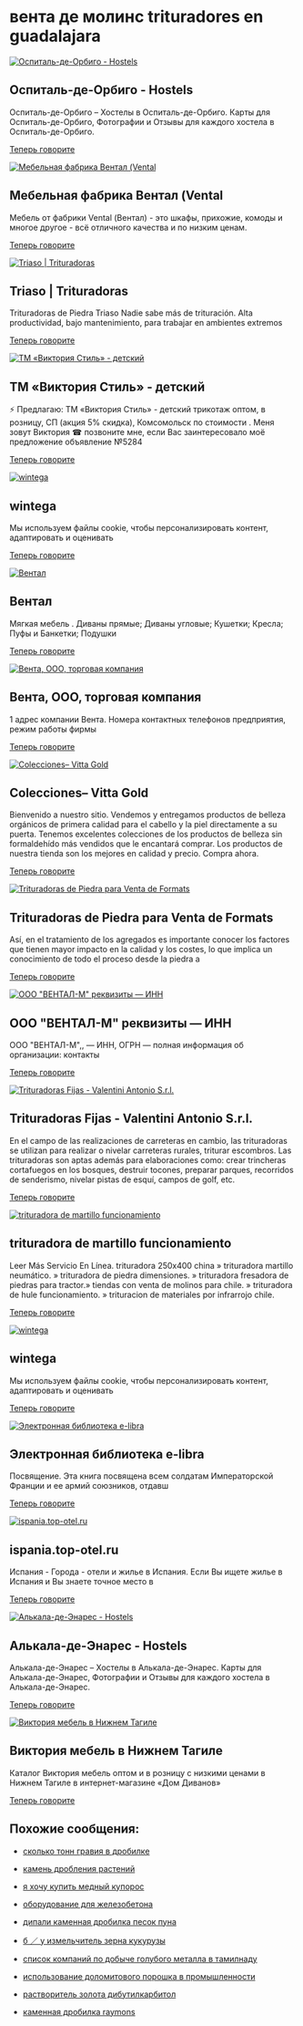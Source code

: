 # вента де молинс trituradores en guadalajara
<a href="https://mnn.zoosnet.net/LR/Chatpre.aspx?id=MNN94995150&p=https://ateliertankink.nl/" target="_blank">![Оспиталь-де-Орбиго - Hostels](https://github.com/aggregatecrushing/img/raw/main/376.jpg)</a>
## Оспиталь-де-Орбиго - Hostels
Оспиталь-де-Орбиго – Хостелы в Оспиталь-де-Орбиго. Карты для Оспиталь-де-Орбиго, Фотографии и Отзывы для каждого хостела в Оспиталь-де-Орбиго.
<a href="https://mnn.zoosnet.net/LR/Chatpre.aspx?id=MNN94995150&p=https://ateliertankink.nl/" target="_blank">Теперь говорите</a>
<a href="https://mnn.zoosnet.net/LR/Chatpre.aspx?id=MNN94995150&p=https://ateliertankink.nl/" target="_blank">![Мебельная фабрика Вентал (Vental ](https://github.com/aggregatecrushing/img/raw/main/98.jpg)</a>
## Мебельная фабрика Вентал (Vental 
Мебель от фабрики Vental (Вентал) - это шкафы, прихожие, комоды и многое другое - всё отличного качества и по низким ценам.
<a href="https://mnn.zoosnet.net/LR/Chatpre.aspx?id=MNN94995150&p=https://ateliertankink.nl/" target="_blank">Теперь говорите</a>
<a href="https://mnn.zoosnet.net/LR/Chatpre.aspx?id=MNN94995150&p=https://ateliertankink.nl/" target="_blank">![Triaso | Trituradoras](https://github.com/aggregatecrushing/img/raw/main/498.jpg)</a>
## Triaso | Trituradoras
Trituradoras de Piedra Triaso Nadie sabe más de trituración. Alta productividad, bajo mantenimiento, para trabajar en ambientes extremos
<a href="https://mnn.zoosnet.net/LR/Chatpre.aspx?id=MNN94995150&p=https://ateliertankink.nl/" target="_blank">Теперь говорите</a>
<a href="https://mnn.zoosnet.net/LR/Chatpre.aspx?id=MNN94995150&p=https://ateliertankink.nl/" target="_blank">![ТМ «Виктория Стиль» - детский ](https://github.com/aggregatecrushing/img/raw/main/303.jpg)</a>
## ТМ «Виктория Стиль» - детский 
⚡ Предлагаю: ТМ «Виктория Стиль» - детский трикотаж оптом, в розницу, СП (акция 5% скидка), Комсомольск по стоимости . Меня зовут Виктория ☎ позвоните мне, если Вас заинтересовало моё предложение объявление №5284 
<a href="https://mnn.zoosnet.net/LR/Chatpre.aspx?id=MNN94995150&p=https://ateliertankink.nl/" target="_blank">Теперь говорите</a>
<a href="https://mnn.zoosnet.net/LR/Chatpre.aspx?id=MNN94995150&p=https://ateliertankink.nl/" target="_blank">![wintega](https://github.com/aggregatecrushing/img/raw/main/141.jpg)</a>
## wintega
Мы используем файлы cookie, чтобы персонализировать контент, адаптировать и оценивать 
<a href="https://mnn.zoosnet.net/LR/Chatpre.aspx?id=MNN94995150&p=https://ateliertankink.nl/" target="_blank">Теперь говорите</a>
<a href="https://mnn.zoosnet.net/LR/Chatpre.aspx?id=MNN94995150&p=https://ateliertankink.nl/" target="_blank">![Вентал](https://github.com/aggregatecrushing/img/raw/main/141.jpg)</a>
## Вентал
Мягкая мебель . Диваны прямые; Диваны угловые; Кушетки; Кресла; Пуфы и Банкетки; Подушки
<a href="https://mnn.zoosnet.net/LR/Chatpre.aspx?id=MNN94995150&p=https://ateliertankink.nl/" target="_blank">Теперь говорите</a>
<a href="https://mnn.zoosnet.net/LR/Chatpre.aspx?id=MNN94995150&p=https://ateliertankink.nl/" target="_blank">![Вента, ООО, торговая компания ](https://github.com/aggregatecrushing/img/raw/main/209.jpg)</a>
## Вента, ООО, торговая компания 
1 адрес компании Вента. Номера контактных телефонов предприятия, режим работы фирмы 
<a href="https://mnn.zoosnet.net/LR/Chatpre.aspx?id=MNN94995150&p=https://ateliertankink.nl/" target="_blank">Теперь говорите</a>
<a href="https://mnn.zoosnet.net/LR/Chatpre.aspx?id=MNN94995150&p=https://ateliertankink.nl/" target="_blank">![Colecciones– Vitta Gold](https://github.com/aggregatecrushing/img/raw/main/580.jpg)</a>
## Colecciones– Vitta Gold
Bienvenido a nuestro sitio. Vendemos y entregamos productos de belleza orgánicos de primera calidad para el cabello y la piel directamente a su puerta. Tenemos excelentes colecciones de los productos de belleza sin formaldehído más vendidos que le encantará comprar. Los productos de nuestra tienda son los mejores en calidad y precio. Compra ahora.
<a href="https://mnn.zoosnet.net/LR/Chatpre.aspx?id=MNN94995150&p=https://ateliertankink.nl/" target="_blank">Теперь говорите</a>
<a href="https://mnn.zoosnet.net/LR/Chatpre.aspx?id=MNN94995150&p=https://ateliertankink.nl/" target="_blank">![Trituradoras de Piedra para Venta de Formats ](https://github.com/aggregatecrushing/img/raw/main/392.jpg)</a>
## Trituradoras de Piedra para Venta de Formats 
Así, en el tratamiento de los agregados es importante conocer los factores que tienen mayor impacto en la calidad y los costes, lo que implica un conocimiento de todo el proceso desde la piedra a 
<a href="https://mnn.zoosnet.net/LR/Chatpre.aspx?id=MNN94995150&p=https://ateliertankink.nl/" target="_blank">Теперь говорите</a>
<a href="https://mnn.zoosnet.net/LR/Chatpre.aspx?id=MNN94995150&p=https://ateliertankink.nl/" target="_blank">![ООО "ВЕНТАЛ-М" реквизиты — ИНН ](https://github.com/aggregatecrushing/img/raw/main/21.jpg)</a>
## ООО "ВЕНТАЛ-М" реквизиты — ИНН 
ООО "ВЕНТАЛ-М",, — ИНН, ОГРН — полная информация об организации: контакты 
<a href="https://mnn.zoosnet.net/LR/Chatpre.aspx?id=MNN94995150&p=https://ateliertankink.nl/" target="_blank">Теперь говорите</a>
<a href="https://mnn.zoosnet.net/LR/Chatpre.aspx?id=MNN94995150&p=https://ateliertankink.nl/" target="_blank">![Trituradoras Fijas - Valentini Antonio S.r.l.](https://github.com/aggregatecrushing/img/raw/main/268.jpg)</a>
## Trituradoras Fijas - Valentini Antonio S.r.l.
En el campo de las realizaciones de carreteras en cambio, las trituradoras se utilizan para realizar o nivelar carreteras rurales, triturar escombros. Las trituradoras son aptas además para elaboraciones como: crear trincheras cortafuegos en los bosques, destruir tocones, preparar parques, recorridos de senderismo, nivelar pistas de esquí, campos de golf, etc.
<a href="https://mnn.zoosnet.net/LR/Chatpre.aspx?id=MNN94995150&p=https://ateliertankink.nl/" target="_blank">Теперь говорите</a>
<a href="https://mnn.zoosnet.net/LR/Chatpre.aspx?id=MNN94995150&p=https://ateliertankink.nl/" target="_blank">![trituradora de martillo funcionamiento](https://github.com/aggregatecrushing/img/raw/main/293.jpg)</a>
## trituradora de martillo funcionamiento
Leer Más Servicio En Línea. trituradora 250x400 china » trituradora martillo neumático. » trituradora de piedra dimensiones. » trituradora fresadora de piedras para tractor.» tiendas con venta de molinos para chile. » trituradora de hule funcionamiento. » trituracion de materiales por infrarrojo chile.
<a href="https://mnn.zoosnet.net/LR/Chatpre.aspx?id=MNN94995150&p=https://ateliertankink.nl/" target="_blank">Теперь говорите</a>
<a href="https://mnn.zoosnet.net/LR/Chatpre.aspx?id=MNN94995150&p=https://ateliertankink.nl/" target="_blank">![wintega](https://github.com/aggregatecrushing/img/raw/main/209.jpg)</a>
## wintega
Мы используем файлы cookie, чтобы персонализировать контент, адаптировать и оценивать 
<a href="https://mnn.zoosnet.net/LR/Chatpre.aspx?id=MNN94995150&p=https://ateliertankink.nl/" target="_blank">Теперь говорите</a>
<a href="https://mnn.zoosnet.net/LR/Chatpre.aspx?id=MNN94995150&p=https://ateliertankink.nl/" target="_blank">![Электронная библиотека e-libra ](https://github.com/aggregatecrushing/img/raw/main/347.jpg)</a>
## Электронная библиотека e-libra 
Посвящение. Эта книга посвящена всем солдатам Императорской Франции и ее армий союзников, отдавш
<a href="https://mnn.zoosnet.net/LR/Chatpre.aspx?id=MNN94995150&p=https://ateliertankink.nl/" target="_blank">Теперь говорите</a>
<a href="https://mnn.zoosnet.net/LR/Chatpre.aspx?id=MNN94995150&p=https://ateliertankink.nl/" target="_blank">![ispania.top-otel.ru](https://github.com/aggregatecrushing/img/raw/main/77.jpg)</a>
## ispania.top-otel.ru
Испания - Города - отели и жилье в Испания. Если Вы ищете жилье в Испания и Вы знаете точное место в
<a href="https://mnn.zoosnet.net/LR/Chatpre.aspx?id=MNN94995150&p=https://ateliertankink.nl/" target="_blank">Теперь говорите</a>
<a href="https://mnn.zoosnet.net/LR/Chatpre.aspx?id=MNN94995150&p=https://ateliertankink.nl/" target="_blank">![Алькала-де-Энарес - Hostels](https://github.com/aggregatecrushing/img/raw/main/192.jpg)</a>
## Алькала-де-Энарес - Hostels
Алькала-де-Энарес – Хостелы в Алькала-де-Энарес. Карты для Алькала-де-Энарес, Фотографии и Отзывы для каждого хостела в Алькала-де-Энарес.
<a href="https://mnn.zoosnet.net/LR/Chatpre.aspx?id=MNN94995150&p=https://ateliertankink.nl/" target="_blank">Теперь говорите</a>
<a href="https://mnn.zoosnet.net/LR/Chatpre.aspx?id=MNN94995150&p=https://ateliertankink.nl/" target="_blank">![Виктория мебель в Нижнем Тагиле ](https://github.com/aggregatecrushing/img/raw/main/597.jpg)</a>
## Виктория мебель в Нижнем Тагиле 
Каталог Виктория мебель оптом и в розницу с низкими ценами в Нижнем Тагиле в интернет-магазине «Дом Диванов»
<a href="https://mnn.zoosnet.net/LR/Chatpre.aspx?id=MNN94995150&p=https://ateliertankink.nl/" target="_blank">Теперь говорите</a>
## Похожие сообщения:
* [сколько тонн гравия в дробилке](%D1%81%D0%BA%D0%BE%D0%BB%D1%8C%D0%BA%D0%BE%20%D1%82%D0%BE%D0%BD%D0%BD%20%D0%B3%D1%80%D0%B0%D0%B2%D0%B8%D1%8F%20%D0%B2%20%D0%B4%D1%80%D0%BE%D0%B1%D0%B8%D0%BB%D0%BA%D0%B5.md)
* [камень дробления растений](%D0%BA%D0%B0%D0%BC%D0%B5%D0%BD%D1%8C%20%D0%B4%D1%80%D0%BE%D0%B1%D0%BB%D0%B5%D0%BD%D0%B8%D1%8F%20%D1%80%D0%B0%D1%81%D1%82%D0%B5%D0%BD%D0%B8%D0%B9.md)
* [я хочу купить медный купорос](%D1%8F%20%D1%85%D0%BE%D1%87%D1%83%20%D0%BA%D1%83%D0%BF%D0%B8%D1%82%D1%8C%20%D0%BC%D0%B5%D0%B4%D0%BD%D1%8B%D0%B9%20%D0%BA%D1%83%D0%BF%D0%BE%D1%80%D0%BE%D1%81.md)
* [оборудование для железобетона](%D0%BE%D0%B1%D0%BE%D1%80%D1%83%D0%B4%D0%BE%D0%B2%D0%B0%D0%BD%D0%B8%D0%B5%20%D0%B4%D0%BB%D1%8F%20%D0%B6%D0%B5%D0%BB%D0%B5%D0%B7%D0%BE%D0%B1%D0%B5%D1%82%D0%BE%D0%BD%D0%B0.md)
* [дипали каменная дробилка песок пуна](%D0%B4%D0%B8%D0%BF%D0%B0%D0%BB%D0%B8%20%D0%BA%D0%B0%D0%BC%D0%B5%D0%BD%D0%BD%D0%B0%D1%8F%20%D0%B4%D1%80%D0%BE%D0%B1%D0%B8%D0%BB%D0%BA%D0%B0%20%D0%BF%D0%B5%D1%81%D0%BE%D0%BA%20%D0%BF%D1%83%D0%BD%D0%B0.md)
* [б ／ у измельчитель зерна кукурузы](%D0%B1%20%EF%BC%8F%20%D1%83%20%D0%B8%D0%B7%D0%BC%D0%B5%D0%BB%D1%8C%D1%87%D0%B8%D1%82%D0%B5%D0%BB%D1%8C%20%D0%B7%D0%B5%D1%80%D0%BD%D0%B0%20%D0%BA%D1%83%D0%BA%D1%83%D1%80%D1%83%D0%B7%D1%8B.md)
* [список компаний по добыче голубого металла в тамилнаду](%D1%81%D0%BF%D0%B8%D1%81%D0%BE%D0%BA%20%D0%BA%D0%BE%D0%BC%D0%BF%D0%B0%D0%BD%D0%B8%D0%B9%20%D0%BF%D0%BE%20%D0%B4%D0%BE%D0%B1%D1%8B%D1%87%D0%B5%20%D0%B3%D0%BE%D0%BB%D1%83%D0%B1%D0%BE%D0%B3%D0%BE%20%D0%BC%D0%B5%D1%82%D0%B0%D0%BB%D0%BB%D0%B0%20%D0%B2%20%D1%82%D0%B0%D0%BC%D0%B8%D0%BB%D0%BD%D0%B0%D0%B4%D1%83.md)
* [использование доломитового порошка в промышленности](%D0%B8%D1%81%D0%BF%D0%BE%D0%BB%D1%8C%D0%B7%D0%BE%D0%B2%D0%B0%D0%BD%D0%B8%D0%B5%20%D0%B4%D0%BE%D0%BB%D0%BE%D0%BC%D0%B8%D1%82%D0%BE%D0%B2%D0%BE%D0%B3%D0%BE%20%D0%BF%D0%BE%D1%80%D0%BE%D1%88%D0%BA%D0%B0%20%D0%B2%20%D0%BF%D1%80%D0%BE%D0%BC%D1%8B%D1%88%D0%BB%D0%B5%D0%BD%D0%BD%D0%BE%D1%81%D1%82%D0%B8.md)
* [растворитель золота дибутилкарбитол](%D1%80%D0%B0%D1%81%D1%82%D0%B2%D0%BE%D1%80%D0%B8%D1%82%D0%B5%D0%BB%D1%8C%20%D0%B7%D0%BE%D0%BB%D0%BE%D1%82%D0%B0%20%D0%B4%D0%B8%D0%B1%D1%83%D1%82%D0%B8%D0%BB%D0%BA%D0%B0%D1%80%D0%B1%D0%B8%D1%82%D0%BE%D0%BB.md)
* [каменная дробилка raymons](%D0%BA%D0%B0%D0%BC%D0%B5%D0%BD%D0%BD%D0%B0%D1%8F%20%D0%B4%D1%80%D0%BE%D0%B1%D0%B8%D0%BB%D0%BA%D0%B0%20raymons.md)
